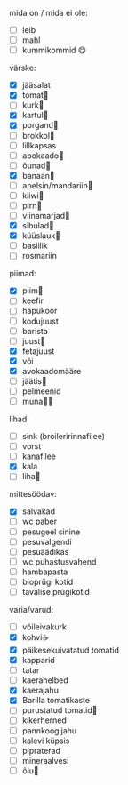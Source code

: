 
mida on / mida ei ole:
- [ ] leib
- [ ] mahl
- [ ] kummikommid 😋

värske:
- [x] jääsalat
- [x] tomat🍅
- [ ] kurk🥒
- [x] kartul🥔
- [x] porgand🥕
- [ ] brokkol🥦
- [ ] lillkapsas
- [ ] abokaado🥑
- [ ] õunad🍏
- [x] banaan🍌
- [ ] apelsin/mandariin🍊
- [ ] kiiwi🥝
- [ ] pirn🍐
- [ ] viinamarjad🍇
- [x] sibulad🧅
- [x] küüslauk🧄
- [ ] basiilik
- [ ] rosmariin

piimad:
- [x] piim🥛
- [ ] keefir
- [ ] hapukoor
- [ ] kodujuust
- [ ] barista
- [ ] juust🧀
- [x] fetajuust
- [x] või
- [x] avokaadomääre
- [ ] jäätis🍦
- [ ] pelmeenid
- [ ] muna🐣🥚

lihad:
- [ ] sink (broileririnnafilee)
- [ ] vorst
- [ ] kanafilee
- [x] kala
- [ ] liha🥩

mittesöödav:
- [x] salvakad
- [ ] wc paber
- [ ] pesugeel sinine
- [ ] pesuvalgendi
- [ ] pesuäädikas
- [ ] wc puhastusvahend
- [ ] hambapasta
- [ ] bioprügi kotid
- [ ] tavalise prügikotid

varia/varud:
- [ ] võileivakurk
- [x] kohvi☕️
- [x] päikesekuivatatud tomatid
- [x] kapparid
- [ ] tatar
- [ ] kaerahelbed
- [x] kaerajahu
- [x] Barilla tomatikaste
- [ ] purustatud tomatid🥫
- [ ] kikerherned
- [ ] pannkoogijahu
- [ ] kalevi küpsis
- [ ] pipraterad
- [ ] mineraalvesi
- [ ] õlu🍺
